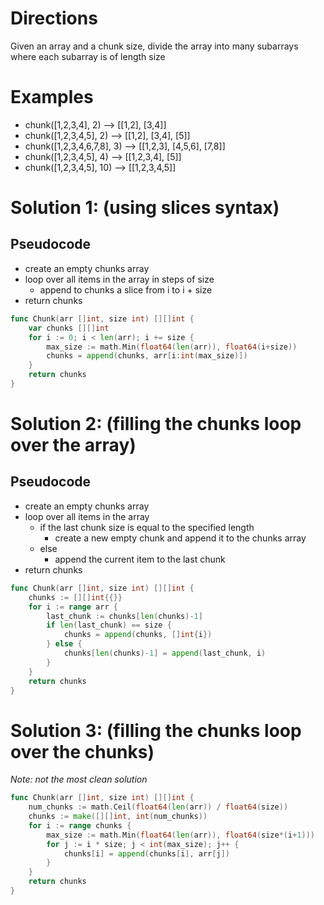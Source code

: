 # Directions

Given an array and a chunk size, divide the array into many subarrays where each subarray is of length size

# Examples

- chunk([1,2,3,4], 2) --> [[1,2], [3,4]]
- chunk([1,2,3,4,5], 2) --> [[1,2], [3,4], [5]]
- chunk([1,2,3,4,6,7,8], 3) --> [[1,2,3], [4,5,6], [7,8]]
- chunk([1,2,3,4,5], 4) --> [[1,2,3,4], [5]]
- chunk([1,2,3,4,5], 10) --> [[1,2,3,4,5]]

# Solution 1: (using slices syntax)

## Pseudocode

- create an empty chunks array
- loop over all items in the array in steps of size
  - append to chunks a slice from i to i + size
- return chunks

```go
func Chunk(arr []int, size int) [][]int {
	var chunks [][]int
	for i := 0; i < len(arr); i += size {
		max_size := math.Min(float64(len(arr)), float64(i+size))
		chunks = append(chunks, arr[i:int(max_size)])
	}
	return chunks
}
```

# Solution 2: (filling the chunks loop over the array)

## Pseudocode

- create an empty chunks array
- loop over all items in the array
  - if the last chunk size is equal to the specified length
    - create a new empty chunk and append it to the chunks array
  - else
    - append the current item to the last chunk
- return chunks

```go
func Chunk(arr []int, size int) [][]int {
	chunks := [][]int{{}}
	for i := range arr {
		last_chunk := chunks[len(chunks)-1]
		if len(last_chunk) == size {
			chunks = append(chunks, []int{i})
		} else {
			chunks[len(chunks)-1] = append(last_chunk, i)
		}
	}
	return chunks
}
```

# Solution 3: (filling the chunks loop over the chunks)

_Note: not the most clean solution_

```go
func Chunk(arr []int, size int) [][]int {
	num_chunks := math.Ceil(float64(len(arr)) / float64(size))
	chunks := make([][]int, int(num_chunks))
	for i := range chunks {
		max_size := math.Min(float64(len(arr)), float64(size*(i+1)))
		for j := i * size; j < int(max_size); j++ {
			chunks[i] = append(chunks[i], arr[j])
		}
	}
	return chunks
}
```

